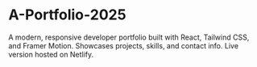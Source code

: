 # A-Portfolio-2025
A modern, responsive developer portfolio built with React, Tailwind CSS, and Framer Motion. Showcases projects, skills, and contact info. Live version hosted on Netlify.
